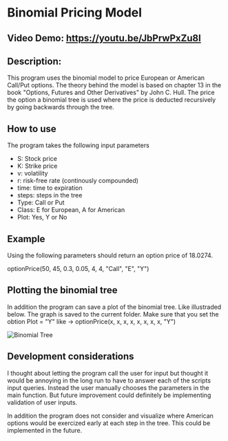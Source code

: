 # Binomial Pricing Model
## Video Demo: https://youtu.be/JbPrwPxZu8I
## Description:
This program uses the binomial model to price European or American Call/Put options. The theory behind the model is based on chapter 13 in the book "Options, Futures and Other Derivatives" by John C. Hull. The price the option a binomial tree is used where the price is deducted recursively by going backwards through the tree.

## How to use
The program takes the following input parameters
* S: Stock price
* K: Strike price
* v: volatility
* r: risk-free rate (continously compounded)
* time: time to expiration
* steps: steps in the tree
* Type: Call or Put
* Class: E for European, A for American
* Plot: Yes, Y or No

## Example
Using the following parameters should return an option price of 18.0274.

optionPrice(50, 45, 0.3, 0.05, 4, 4, "Call", "E", "Y")

## Plotting the binomial tree
In addition the program can save a plot of the binomial tree. Like illustraded below. The graph is saved to the current folder. Make sure that you set the obtion Plot = "Y" like -> optionPrice(x, x, x, x, x, x, x, x, "Y")


![Binomial Tree](/binomial/BinomialTree.png?raw=true "Binomial Tree")

## Development considerations
I thought about letting the program call the user for input but thought it would be annoying in the long run to have to answer each of the scripts input queries. Instead the user manually chooses the parameters in the main function. But future improvement could definitely be implementing validation of user inputs.

In addition the program does not consider and visualize where American options would be exercized early at each step in the tree. This could be implemented in the future.